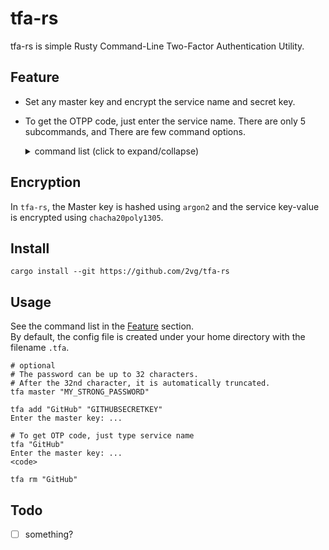 tfa-rs
===

tfa-rs is simple Rusty Command-Line Two-Factor Authentication Utility.

## Feature

- Set any master key and encrypt the service name and secret key.
- To get the OTPP code, just enter the service name. There are only 5 subcommands, and There are few command options.
  <details>
    <summary>command list (click to expand/collapse)</summary>

    - `"service_name"` :</br>try to get OTP code
      - `--clip` :</br>copy OTP code to clipboard

      - `-c, --config "config_path"` :</br>Use a custom config file

      - `--hotp "counter_value"` :</br>Generate HOTP with argumentsascounters

      - `-l, --length "code_length"` :</br>Set the length of OTP code

    - `add "service_name" "service_secret_key"` :</br>add new servicekey-value to the list

    - `rm "service_name"` :</br>remove service key-value from the list

    - `list` :</br>Show the all service name from list
      - `-s, --show` :</br>Show the OTP code of service name

    - `master "your_master_key"` :</br>set the master key. if existsany key-value and not set master key yet, tfa-rs will encrypt allkey-value

    - `reset` :</br>delete all key-value from the list

  </details>

## Encryption

In `tfa-rs`, the Master key is hashed using `argon2` and the service key-value is encrypted using `chacha20poly1305`.

## Install

`cargo install --git https://github.com/2vg/tfa-rs`

## Usage

See the command list in the [Feature](#Feature) section.</br>
By default, the config file is created under your home directory with the filename `.tfa`.</br>

```
# optional
# The password can be up to 32 characters.
# After the 32nd character, it is automatically truncated.
tfa master "MY_STRONG_PASSWORD"

tfa add "GitHub" "GITHUBSECRETKEY"
Enter the master key: ...

# To get OTP code, just type service name
tfa "GitHub"
Enter the master key: ...
<code>

tfa rm "GitHub"
```

## Todo

- [ ] something?
